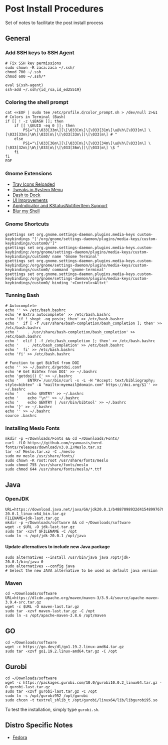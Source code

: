 # Post Install Procedures
Set of notes to facilitate the post install process

## General

### Add SSH keys to SSH Agent
```
# Fix SSH key permissions
sudo chown -R zaca:zaca ~/.ssh/
chmod 700 ~/.ssh
chmod 600 ~/.ssh/*

eval $(ssh-agent)
ssh-add ~/.ssh/{id_rsa,id_ed25519}
```

### Coloring the shell prompt
```
cat <<EOF | sudo tee /etc/profile.d/color_prompt.sh > /dev/null 2>&1
# Colors in Terminal (Bash)
if [[ ! -z \$BASH ]]; then
    if [[ \$EUID -eq 0 ]]; then
        PS1="\[\033[33m\][\[\033[m\]\[\033[31m\]\u@\h\[\033[m\] \[\033[33m\]\W\[\033[m\]\[\033[33m\]]\[\033[m\] # "
    else
        PS1="\[\033[36m\][\[\033[m\]\[\033[34m\]\u@\h\[\033[m\] \[\033[32m\]\W\[\033[m\]\[\033[36m\]]\[\033[m\] \$ "
    fi
fi
EOF
```

### Gnome Extensions
 - [Tray Icons Reloaded](https://extensions.gnome.org/extension/2890/tray-icons-reloaded/)
 - [Tweaks in System Menu](https://extensions.gnome.org/extension/1653/tweaks-in-system-menu/)
 - [Dash to Dock](https://extensions.gnome.org/extension/307/dash-to-dock/)
 - [UI Improvements](https://extensions.gnome.org/extension/4158/gnome-40-ui-improvements/)
 - [AppIndicator and KStatusNotifierItem Support](https://extensions.gnome.org/extension/615/appindicator-support/)
 - [Blur my Shell](https://extensions.gnome.org/extension/3193/blur-my-shell/)
 
### Gnome Shortcuts
```
gsettings set org.gnome.settings-daemon.plugins.media-keys custom-keybindings "['/org/gnome/settings-daemon/plugins/media-keys/custom-keybindings/custom0/']"
gsettings set org.gnome.settings-daemon.plugins.media-keys.custom-keybinding:/org/gnome/settings-daemon/plugins/media-keys/custom-keybindings/custom0/ name 'Gnome Terminal'
gsettings set org.gnome.settings-daemon.plugins.media-keys.custom-keybinding:/org/gnome/settings-daemon/plugins/media-keys/custom-keybindings/custom0/ command 'gnome-terminal'
gsettings set org.gnome.settings-daemon.plugins.media-keys.custom-keybinding:/org/gnome/settings-daemon/plugins/media-keys/custom-keybindings/custom0/ binding '<Control><Alt>t'
```

### Tunning Bash
```
# Autocomplete
echo '' >> /etc/bash.bashrc
echo '# Extra autocomplete' >> /etc/bash.bashrc
echo 'if ! shopt -oq posix; then' >> /etc/bash.bashrc
echo '  if [ -f /usr/share/bash-completion/bash_completion ]; then' >> /etc/bash.bashrc
echo '    . /usr/share/bash-completion/bash_completion' >> /etc/bash.bashrc
echo '  elif [ -f /etc/bash_completion ]; then' >> /etc/bash.bashrc
echo '    . /etc/bash_completion' >> /etc/bash.bashrc
echo '  fi' >> /etc/bash.bashrc
echo 'fi' >> /etc/bash.bashrc

# Function to get BibTeX from DOI
echo '' >> ~/.bashrc.d/getdoi.conf
echo '# Get BibTex from DOI' >> ~/.bashrc
echo 'getdoi() {' >> ~/.bashrc
echo '    ENTRY=`/usr/bin/curl -s -L -H "Accept: text/bibliography; style=bibtex" -A "mailto:myemail@domain.com" https://doi.org/$1`' >> ~/.bashrc
echo '    echo $ENTRY' >> ~/.bashrc
echo '    echo "\n"' >> ~/.bashrc
echo '    echo $ENTRY | /usr/bin/bibtool' >> ~/.bashrc
echo '}' >> ~/.bashrc
echo '' >> ~/.bashrc
source .bashrc 
```

### Installing Meslo Fonts
```
mkdir -p ~/Downloads/Fonts && cd ~/Downloads/Fonts/
curl -fLO https://github.com/ryanoasis/nerd-fonts/releases/download/v3.0.2/Meslo.tar.xz
tar -xf Meslo.tar.xz -C ./meslo
sudo mv meslo /usr/share/fonts/
sudo chown -R root:root /usr/share/fonts/meslo
sudo chmod 755 /usr/share/fonts/meslo
sudo chmod 644 /usr/share/fonts/meslo/*.ttf 
```

## Java

### OpenJDK
```
URL=https://download.java.net/java/GA/jdk20.0.1/b4887098932d415489976708ad6d1a4b/9/GPL/openjdk-20.0.1_linux-x64_bin.tar.gz
FILENAME=jdk-last.tar.gz
mkdir -p ~/Downloads/software && cd ~/Downloads/software
wget -c $URL -O jdk-last.tar.gz
sudo tar -xzvf $FILENAME -C /opt
sudo ln -s /opt/jdk-20.0.1 /opt/java
```
#### Update alternatives to include new Java package
```
sudo alternatives --install /usr/bin/java java /opt/jdk-20.0.1/bin/java 0
sudo alternatives --config java
# Select the new JAVA alternative to be used as default java version
```

### Maven
```
cd ~/Downloads/software
URL=https://dlcdn.apache.org/maven/maven-3/3.9.4/source/apache-maven-3.9.4-src.tar.gz
wget -c $URL -O maven-last.tar.gz
sudo tar -xzvf maven-last.tar.gz -C /opt
sudo ln -s /opt/apache-maven-3.8.6 /opt/maven
```

## GO
```
cd ~/Downloads/software
wget -c https://go.dev/dl/go1.19.2.linux-amd64.tar.gz
sudo tar -xzvf go1.19.2.linux-amd64.tar.gz -C /opt
```

## Gurobi
```
cd ~/Downloads/software
wget -c https://packages.gurobi.com/10.0/gurobi10.0.2_linux64.tar.gz -O gurobi-last.tar.gz
sudo tar -xzvf gurobi-last.tar.gz -C /opt
sudo ln -s /opt/gurobi952 /opt/gurobi
sudo chcon -t textrel_shlib_t /opt/gurobi/linux64/lib/libgurobi95.so
```
To test the installation, simply type `gurobi.sh`.

## Distro Specific Notes

 - [Fedora](Fedora.md)
